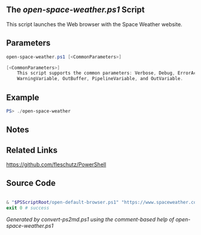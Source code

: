 ## The *open-space-weather.ps1* Script

This script launches the Web browser with the Space Weather website.

## Parameters
```powershell
open-space-weather.ps1 [<CommonParameters>]

[<CommonParameters>]
    This script supports the common parameters: Verbose, Debug, ErrorAction, ErrorVariable, WarningAction, 
    WarningVariable, OutBuffer, PipelineVariable, and OutVariable.
```

## Example
```powershell
PS> ./open-space-weather

```

## Notes

## Related Links
https://github.com/fleschutz/PowerShell

## Source Code
```powershell

& "$PSScriptRoot/open-default-browser.ps1" "https://www.spaceweather.com"
exit 0 # success
```

*Generated by convert-ps2md.ps1 using the comment-based help of open-space-weather.ps1*
